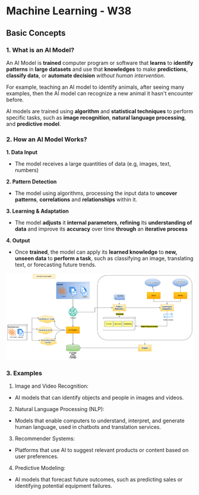 # Machine Learning - W38

## Basic Concepts

### 1. What is an AI Model?

An AI Model is **trained** computer program or software that **learns** to **identify patterns** in **large datasets** and use that **knowledges** to make **predictions**, **classify data**, or **automate decision** _without human intervention_.

For example, teaching an AI model to identify animals, after seeing many examples, then the AI model can recognize a new animal it hasn't encounter before.

AI models are trained using **algorithm** and **statistical techniques** to perform specific tasks, such as **image recognition**, **natural language processing**, and **predictive model**.

### 2. How an AI Model Works?

**1. Data Input**

- The model receives a large quantities of data (e.g, images, text, numbers)

**2. Pattern Detection**

- The model using algorithms, processing the input data to **uncover** **patterns**, **correlations** and **relationships** within it.

**3. Learning & Adaptation**

- The model **adjusts** it **internal parameters**, **refining** its **understanding of data** and improve its **accuracy** over time **through** an **iterative process**

**4. Output**

- Once **trained**, the model can apply its **learned knowledge** to **new, unseen data** to **perform a task**, such as classifying an image, translating text, or forecasting future trends.

![How AI Model Works?](w38.png)

### 3. Examples

1. Image and Video Recognition:

- AI models that can identify objects and people in images and videos.

2. Natural Language Processing (NLP):

- Models that enable computers to understand, interpret, and generate human language, used in chatbots and translation services.

3. Recommender Systems:

- Platforms that use AI to suggest relevant products or content based on user preferences.

4. Predictive Modeling:

- AI models that forecast future outcomes, such as predicting sales or identifying potential equipment failures.
